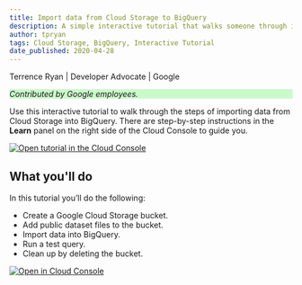 ```yaml
---
title: Import data from Cloud Storage to BigQuery
description: A simple interactive tutorial that walks someone through ingesting content in BigQuery from Cloud Storage.
author: tpryan
tags: Cloud Storage, BigQuery, Interactive Tutorial
date_published: 2020-04-28
---
```


Terrence Ryan | Developer Advocate | Google

<p style="background-color:#CAFACA;"><i>Contributed by Google employees.</i></p>

Use this interactive tutorial to walk through the steps of importing data from Cloud 
Storage into BigQuery. There are step-by-step instructions in the **Learn** panel
on the right side of the Cloud Console to guide you. 

[![Open tutorial in the Cloud Console](https://walkthroughs.googleusercontent.com/tutorial/resources/open-in-console-button.svg)](https://console.cloud.google.com/getting-started?walkthrough_tutorial_id=bigquery_import_data_from_cloud_storage)

## What you'll do

In this tutorial you’ll do the following:

* Create a Google Cloud Storage bucket.
* Add public dataset files to the bucket.
* Import data into BigQuery.
* Run a test query.
* Clean up by deleting the bucket.

[![Open in Cloud Console](https://storage.googleapis.com/gcp-community/tutorials/bqs-from-gcs/tutorial.png)](https://console.cloud.google.com/getting-started?walkthrough_tutorial_id=bigquery_import_data_from_cloud_storage)
